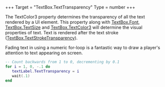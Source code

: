 +++
Target = "TextBox.TextTransparency"
Type = number
+++

The TextColor3 property determines the transparency of all the text rendered by a UI element. This property along with [TextBox.Font](https://developer.roblox.com/api-reference/property/TextBox/Font), [TextBox.TextSize](https://developer.roblox.com/api-reference/property/TextBox/TextSize) and [TextBox.TextColor3](https://developer.roblox.com/api-reference/property/TextBox/TextColor3) will determine the visual properties of text. Text is rendered after the text stroke ([TextBox.TextStrokeTransparency](https://developer.roblox.com/api-reference/property/TextBox/TextStrokeTransparency)).Fading text in using a numeric for-loop is a fantastic way to draw a player's attention to text appearing on screen.```lua-- Count backwards from 1 to 0, decrementing by 0.1for i = 1, 0, -.1 do   textLabel.TextTransparency = i   wait(.1)end```